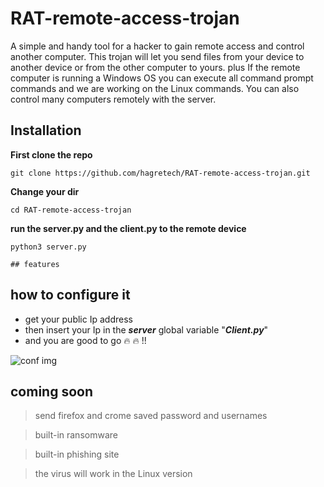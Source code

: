 # RAT-remote-access-trojan
A simple and handy tool for a hacker to gain remote access and control another computer. This trojan will let you send files from your device to another device or from the other computer to yours. plus If the remote computer is running a Windows OS you can execute all command prompt commands and we are working on the Linux commands. You can also control many computers remotely with the server.

## Installation

**First clone the repo**
```
git clone https://github.com/hagretech/RAT-remote-access-trojan.git
```
**Change your dir**
```
cd RAT-remote-access-trojan
```

**run the server.py and the client.py to the remote device**
```
python3 server.py

## features

```

## how to configure it 
  - get your public Ip address 
  - then insert your Ip in the ***server*** global variable "***Client.py***"
  - and you are good to go :fire: :fire: !!
  
 ![conf img](https://github.com/hagretech/RAT-remote-access-trojan/blob/main/client%20ip%20conf%20.png?raw=true)

## coming soon
> send firefox and crome saved password and usernames 

> built-in ransomware 

> built-in phishing site

> the virus will work in the Linux version 
